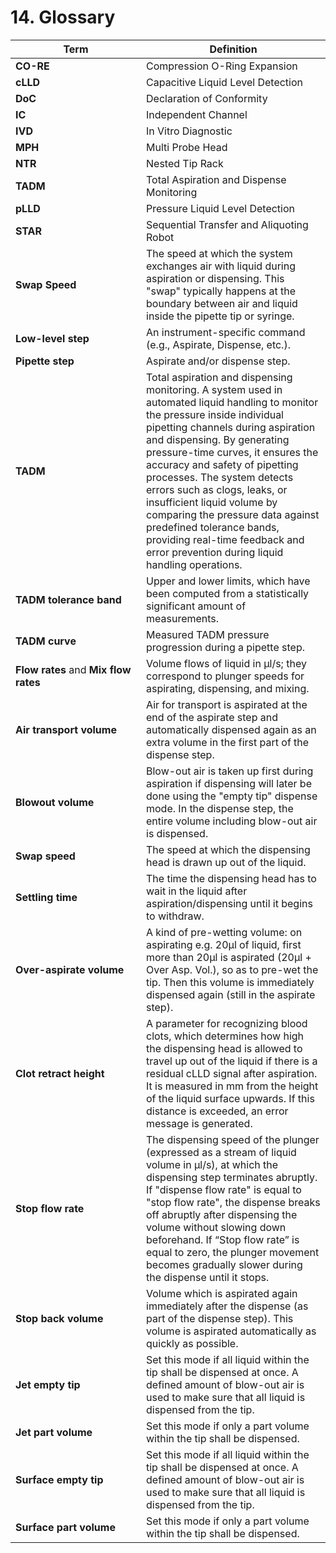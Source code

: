 # 14. Glossary

<table><thead><tr><th width="193">Term</th><th>Definition</th></tr></thead><tbody><tr><td><strong>CO-RE</strong></td><td>Compression O-Ring Expansion</td></tr><tr><td><strong>cLLD</strong></td><td>Capacitive Liquid Level Detection </td></tr><tr><td><strong>DoC</strong></td><td>Declaration of Conformity </td></tr><tr><td><strong>IC</strong></td><td>Independent Channel </td></tr><tr><td><strong>IVD</strong></td><td>In Vitro Diagnostic </td></tr><tr><td><strong>MPH</strong></td><td>Multi Probe Head </td></tr><tr><td><strong>NTR</strong></td><td>Nested Tip Rack</td></tr><tr><td><strong>TADM</strong></td><td>Total Aspiration and Dispense Monitoring</td></tr><tr><td><strong>pLLD</strong></td><td>Pressure Liquid Level Detection </td></tr><tr><td><strong>STAR</strong></td><td>Sequential Transfer and Aliquoting Robot</td></tr><tr><td><strong>Swap Speed</strong></td><td>The speed at which the system exchanges air with liquid during aspiration or dispensing. This "swap" typically happens at the boundary between air and liquid inside the pipette tip or syringe.</td></tr><tr><td><strong>Low-level step</strong></td><td>An instrument-specific command (e.g., Aspirate, Dispense, etc.).</td></tr><tr><td><strong>Pipette step</strong></td><td>Aspirate and/or dispense step.</td></tr><tr><td><strong>TADM</strong></td><td>Total aspiration and dispensing monitoring. A system used in automated liquid handling to monitor the pressure inside individual pipetting channels during aspiration and dispensing. By generating pressure-time curves, it ensures the accuracy and safety of pipetting processes. The system detects errors such as clogs, leaks, or insufficient liquid volume by comparing the pressure data against predefined tolerance bands, providing real-time feedback and error prevention during liquid handling operations.</td></tr><tr><td><strong>TADM tolerance band</strong></td><td>Upper and lower limits, which have been computed from a statistically significant amount of measurements.</td></tr><tr><td><strong>TADM curve</strong></td><td>Measured TADM pressure progression during a pipette step.</td></tr><tr><td><strong>Flow rates</strong> and <strong>Mix flow rates</strong></td><td>Volume flows of liquid in μl/s; they correspond to plunger speeds for aspirating, dispensing, and mixing.</td></tr><tr><td><strong>Air transport volume</strong></td><td>Air for transport is aspirated at the end of the aspirate step and automatically dispensed again as an extra volume in the first part of the dispense step.</td></tr><tr><td><strong>Blowout volume</strong></td><td>Blow-out air is taken up first during aspiration if dispensing will later be done using the "empty tip" dispense mode. In the dispense step, the entire volume including blow-out air is dispensed.</td></tr><tr><td><strong>Swap speed</strong></td><td>The speed at which the dispensing head is drawn up out of the liquid.</td></tr><tr><td><strong>Settling time</strong></td><td>The time the dispensing head has to wait in the liquid after aspiration/dispensing until it begins to withdraw.</td></tr><tr><td><strong>Over-aspirate volume</strong></td><td>A kind of pre-wetting volume: on aspirating e.g. 20μl of liquid, first more than 20μl is aspirated (20μl + Over Asp. Vol.), so as to pre-wet the tip. Then this volume is immediately dispensed again (still in the aspirate step).</td></tr><tr><td><strong>Clot retract height</strong></td><td>A parameter for recognizing blood clots, which determines how high the dispensing head is allowed to travel up out of the liquid if there is a residual cLLD signal after aspiration. It is measured in mm from the height of the liquid surface upwards. If this distance is exceeded, an error message is generated.</td></tr><tr><td><strong>Stop flow rate</strong></td><td>The dispensing speed of the plunger (expressed as a stream of liquid volume in μl/s), at which the dispensing step terminates abruptly. If "dispense flow rate" is equal to "stop flow rate", the dispense breaks off abruptly after dispensing the volume without slowing down beforehand. If “Stop flow rate” is equal to zero, the plunger movement becomes gradually slower during the dispense until it stops.</td></tr><tr><td><strong>Stop back volume</strong></td><td>Volume which is aspirated again immediately after the dispense (as part of the dispense step). This volume is aspirated automatically as quickly as possible.</td></tr><tr><td><strong>Jet empty tip</strong></td><td>Set this mode if all liquid within the tip shall be dispensed at once. A defined amount of blow-out air is used to make sure that all liquid is dispensed from the tip.</td></tr><tr><td><strong>Jet part volume</strong></td><td>Set this mode if only a part volume within the tip shall be dispensed.</td></tr><tr><td><strong>Surface empty tip</strong></td><td>Set this mode if all liquid within the tip shall be dispensed at once. A defined amount of blow-out air is used to make sure that all liquid is dispensed from the tip.</td></tr><tr><td><strong>Surface part volume</strong></td><td>Set this mode if only a part volume within the tip shall be dispensed.</td></tr></tbody></table>
